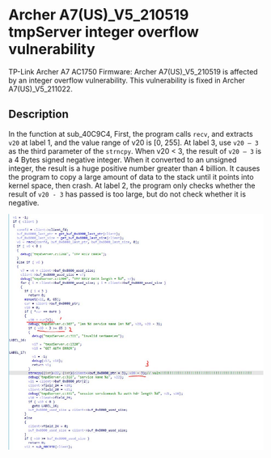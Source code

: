 # Archer A7(US)_V5_210519 tmpServer integer overflow vulnerability

TP-Link Archer A7 AC1750 Firmware: Archer A7(US)_V5_210519 is affected by an integer overflow vulnerability. This vulnerability is fixed in Archer A7(US)_V5_211022.

## Description

In the function at sub_40C9C4, First, the program calls `recv`, and extracts `v20` at label 1, and the value range of v20 is [0, 255]. At label 3, use `v20 – 3` as the third parameter of the `strncpy`. When v20 < 3, the result of `v20 – 3` is a 4 Bytes signed negative integer. When it converted to an unsigned integer, the result is a huge positive number greater than 4 billion. It causes the program to copy a large amount of data to the stack until it points into kernel space, then crash. At label 2, the program only checks whether the result of `v20 - 3` has passed is too large, but do not check whether it is negative.

![tmpServer_vuln](./tmpServer_vuln.jpg)